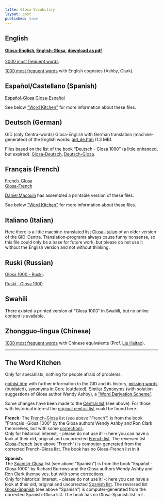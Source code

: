 ```yaml
---
title: Glosa Vocabulary
layout: post
published: true
---
```



	

## English

#### [**Glosa-English**](glen), [English-Glosa](engl), [download as pdf](gid.pdf)

[2000 most frequent words](coglen).

[1000 most frequent words](centra) with English cognates (Ashby, Clark).

## Español/Castellano (Spanish)

[Español-Glosa](esgl1k.htm)	
[Glosa-Español](gl1kes.htm)

See below ["Word Kitchen"](index.html#kitchen) for more information
about these files.

## Deutsch (German)

GID (only Centra-words) Glosa-English with German translation
(machine-generated) of the English words: [gid\_de.htm](gid_de.htm)
(1.3 MB).

Files based on the list of the book “Deutsch - Glosa 1000” (a little
enhanced, but expired): [Glosa-Deutsch](gldt.htm),
[Deutsch-Glosa](dtgl.htm).

## Français (French)

[French-Glosa](frgl1k.htm)	
[Glosa-French](gl1kfr.htm)

[Daniel Macouin](http://danielmacouin.chez-alice.fr/) has assembled a
printable version of these files.

See below ["Word Kitchen"](index.html#kitchen) for more information
about these files.	
	

## Italiano (Italian)

Here there is a little machine-translated list
[Glosa-Italian](gmcoglit.htm) of an older version of the GID-Centra.
Translation-programs always cause funny nonsense, so this file could
only be a base for future work, but please do not use it without the
English version and not without thinking.

## Ruski (Russian)

[Glosa 1000 - Ruski](gl1kru.htm).	

[Ruski - Glosa 1000](rugl1k.htm).


## Swahili

There existed a printed version of "Glosa 1000" in Swahili, but no online content is available.

## Zhongguo-lingua (Chinese)

[1000 most frequent words](glch) with Chinese equivalents (Prof. [Liu Haitao](http://htliu.nease.net/glosa.html)).

	
-----

	
<span id="kitchen"></span>

## The Word Kitchen

Only for specialists, nothing for people afraid of problems:

[gidhist.htm](gidhist.htm) with further information to the GID and its
history, [missing words](gidmiss.htm) (outdated), [synonyms in Core](cosyn.htm) (outdated), [Similar Synonyms](simsyn.htm) (with solution suggestions of Glosa author Wendy Ashby), a ["Word Derivation Scheme"](gwds.htm).

	

Some changes have been made to the [Central list](centra.htm) (see
above). For those with historical interest the [original central
list](centrao.htm) could be found here.

	

**French**:	
The [French-Glosa](frgl1k.htm) list (see above "French") is from the
book "Français -Glosa 1000" by the Glosa authors Wendy Ashby and Ron
Clark themselves, but with some [corrections](frglcorr.htm).	
Only for historical interest, - please do not use it\! -: here you can
have a look at their old, original and uncorrected [French
list](frgl1ko.htm).	
The reversed list [Glosa-French](gl1kfr.htm) (see above "French") is
computer-generated from the corrected French-Glosa list. The book has no
Glosa-French list in it.

	

**Spanish**:	
The [Spanish-Glosa](esgl1k.htm) list (see above "Spanish") is from the
book "Español -Glosa 1000" by Richard Burrows and the Glosa authors
Wendy Ashby and Ron Clark themselves, but with some
[corrections](esglcorr.htm).	
Only for historical interest, - please do not use it\! -: here you can
have a look at their old, original and uncorrected [Spanish
list](esgl1ko.htm).	
The reversed list [Glosa-Spanish](gl1kes.htm) (see above "Spanish") is
computer-generated from the corrected Spanish-Glosa list. The book has
no Glosa-Spanish list in it.
